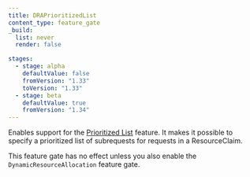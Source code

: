 ```yaml
---
title: DRAPrioritizedList
content_type: feature_gate
_build:
  list: never
  render: false

stages:
  - stage: alpha
    defaultValue: false
    fromVersion: "1.33"
    toVersion: "1.33"
  - stage: beta
    defaultValue: true
    fromVersion: "1.34"
---
```

Enables support for the [Prioritized List](/docs/concepts/scheduling-eviction/dynamic-resource-allocation/#prioritized-list)
feature. It makes it possible to specify a prioritized list of subrequests for requests in a ResourceClaim.

This feature gate has no effect unless you also enable the `DynamicResourceAllocation` feature gate.
